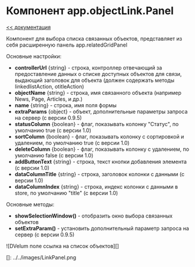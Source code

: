 Компонент app.objectLink.Panel
===
[<< документация](readme.md)

Компонент для выбора списка связанных объектов, представляет из себя расширенную панель app.relatedGridPanel

Основные настройки:

* **controllerUrl** {string} - строка, контроллер отвечающий за предоставление данных о списке доступных объектов для связи, выдающий заголовок для объекта (должен содержать методы linkedlistAction, otitleAction)
* **objectName** {string} - строка, имя связанного объекта (например News, Page, Articles, и др.)
* **name** {string} - строка, имя поля формы
* **extraParams** {object} - объект, дополнительные параметры запроса на сервер (с версии 0.9.5)
* **statusColumn** {boolean} - флаг, показывать колонку "Статус", по умолчанию true (с версии 1.0)
* **sortColumn** {boolean} - флаг, показывать колонку с сортировкой и удалением, по умолчанию true (с версии 1.0)
* **deleteColumn** {boolean} - флаг, показывать колонку с удалением, по умолчанию false (с версии 1.0)
* **addButtonText** {string} - строка, текст кнопки добавления элемента (с версии 1.0)
* **dataColumnTitle** {string} - строка, заголовок колонки с данными (с версии 1.0)
* **dataColumnIndex** {string} - строка, индекс колонки с данными в store, по умолчанию "title" (с версии 1.0)

Основные методы:

* **showSelectionWindow()** - отобразить окно выбора связанных объектов
* **setExtraParam()** - установить дополнительный параметр запроса на сервер (с версии 0.9.5)

![DVelum поле ссылка на список объектов][] 

[]: ../../images/LinkPanel.png